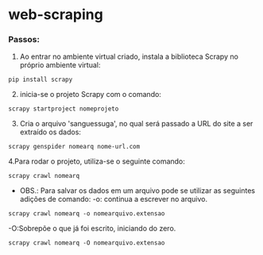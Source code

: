 # web-scraping

### Passos:
1. Ao entrar no ambiente virtual criado, instala a biblioteca Scrapy no próprio ambiente virtual:
  ```
  pip install scrapy
  ```

2. inicia-se o projeto Scrapy com o comando:
  ```
  scrapy startproject nomeprojeto
  ```
3. Cria o arquivo 'sanguessuga', no qual será passado a URL do site a ser extraído os dados:
  ```
  scrapy genspider nomearq nome-url.com
  ```
4.Para rodar o projeto, utiliza-se o seguinte comando:
  ```
  scrapy crawl nomearq
  ```
  * OBS.: Para salvar os dados em um arquivo pode se utilizar as seguintes adições de comando:
  -o: continua a escrever no arquivo.
  ```
  scrapy crawl nomearq -o nomearquivo.extensao
  ```
  
   -O:Sobrepõe o que já foi escrito, iniciando do zero.
  ```
  scrapy crawl nomearq -O nomearquivo.extensao
  ```
